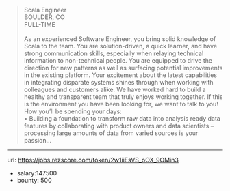 >Scala Engineer<br>
BOULDER, CO<br>
FULL-TIME<br><br>
As an experienced Software Engineer, you bring solid knowledge of Scala to the team.  You are solution-driven, a quick learner, and have strong communication skills, especially when relaying technical information to non-technical people.  You are equipped to drive the direction for new patterns as well as surfacing potential improvements in the existing platform. Your excitement about the latest capabilities in integrating disparate systems shines through when working with colleagues and customers alike.  We have worked hard to build a healthy and transparent team that truly enjoys working together.  If this is the environment you have been looking for, we want to talk to you!<br>
How you’ll be spending your days:<br>
•	 Building a foundation to transform raw data into analysis ready data features by collaborating with product owners and data scientists – processing large amounts of data from varied sources is your passion...<br>
------
url: https://jobs.rezscore.com/token/2w1iiEsVS_oOX_9OMin3
- salary:147500
- bounty: 500
